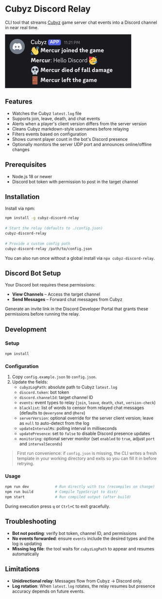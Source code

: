 # Cubyz Discord Relay

CLI tool that streams [Cubyz](https://github.com/PixelGuys/Cubyz) game server chat events into a Discord channel in near real time.

![Cubyz Discord Relay](https://raw.githubusercontent.com/AMerkuri/cubyz-discord-relay/refs/heads/master/assets/discord.png)

## Features

- Watches the Cubyz `latest.log` file
- Supports join, leave, death, and chat events
- Alerts when a player's client version differs from the server version
- Cleans Cubyz markdown-style usernames before relaying
- Filters events based on configuration
- Shows current player count in the bot's Discord presence
- Optionally monitors the server UDP port and announces online/offline changes

## Prerequisites

- Node.js 18 or newer
- Discord bot token with permission to post in the target channel

## Installation

Install via npm:

```bash
npm install -g cubyz-discord-relay

# Start the relay (defaults to ./config.json)
cubyz-discord-relay

# Provide a custom config path
cubyz-discord-relay /path/to/config.json
```

You can also run once without a global install via `npx cubyz-discord-relay`.

## Discord Bot Setup

Your Discord bot requires these permissions:

- **View Channels** – Access the target channel
- **Send Messages** – Forward chat messages from Cubyz

Generate an invite link in the Discord Developer Portal that grants these permissions before running the relay.

## Development

### Setup

```bash
npm install
```

### Configuration

1. Copy `config.example.json` to `config.json`.
2. Update the fields:
   - `cubyzLogPath`: absolute path to Cubyz `latest.log`
   - `discord.token`: bot token
   - `discord.channelId`: target channel ID
   - `events`: event types to relay (`join`, `leave`, `death`, `chat`, `version-check`)
   - `blacklist`: list of words to censor from relayed chat messages (defaults to `@everyone` and `@here`)
   - `serverVersion`: optional override for the server client version; leave as `null` to auto-detect from the log
   - `updateIntervalMs`: polling interval in milliseconds
   - `updatePresence`: set to `false` to disable Discord presence updates
   - `monitoring`: optional server monitor (set `enabled` to `true`, adjust `port` and `intervalSeconds`)

> First run convenience: if `config.json` is missing, the CLI writes a fresh template in your working directory and exits so you can fill it in before retrying.

### Usage

```bash
npm run dev            # Run directly with tsx (recompiles on change)
npm run build          # Compile TypeScript to dist/
npm start              # Run compiled output (after build)
```

During execution press `q` or `Ctrl+C` to exit gracefully.

## Troubleshooting

- **Bot not posting**: verify bot token, channel ID, and permissions
- **No events forwarded**: ensure `events` include the desired types and the log is updating
- **Missing log file**: the tool waits for `cubyzLogPath` to appear and resumes automatically

## Limitations

- **Unidirectional relay**: Messages flow from Cubyz → Discord only.
- **Log rotation**: When `latest.log` rotates, the relay resumes but presence accuracy depends on future events.
